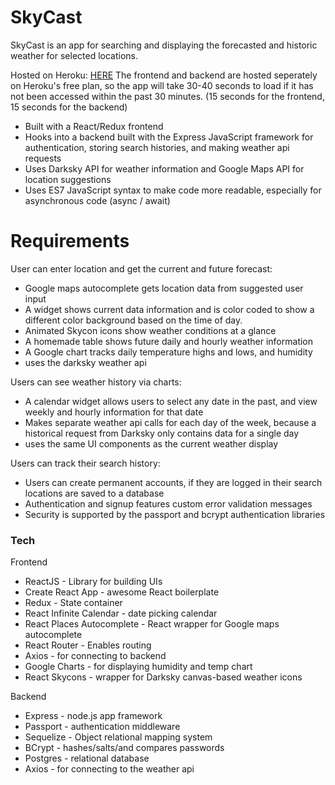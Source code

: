 # SkyCast

SkyCast is an app for searching and displaying the forecasted and historic weather for selected locations. 

Hosted on Heroku: [HERE](http://nathanskycast.herokuapp.com/#/)
The frontend and backend are hosted seperately on Heroku's free plan, so the app will take 30-40 seconds to load if it has not been accessed within the past 30 minutes. (15 seconds for the frontend, 15 seconds for the backend)

  - Built with a React/Redux frontend
  - Hooks into a backend built with the Express JavaScript framework for authentication, storing search histories, and making weather api requests 
  - Uses Darksky API for weather information and Google Maps API for location suggestions
  - Uses ES7 JavaScript syntax to make code more readable, especially for asynchronous code (async / await)

# Requirements

User can enter location and get the current and future forecast:
  - Google maps autocomplete gets location data from suggested user input
  - A widget shows current data information and is color coded to show a different color background based on the time of day.
  - Animated Skycon icons show weather conditions at a glance
  - A homemade table shows future daily and hourly weather information
  - A Google chart tracks daily temperature highs and lows, and humidity
  - uses the darksky weather api 
 
Users can see weather history via charts: 
  - A calendar widget allows users to select any date in the past, and view weekly and hourly information for that date 
  - Makes separate weather api calls for each day of the week, because a historical request from Darksky only contains data for a single day
  - uses the same UI components as the current weather display

Users can track their search history:
  - Users can create permanent accounts, if they are logged in their search locations are saved to a database
  - Authentication and signup features custom error validation messages
  - Security is supported by the passport and bcrypt authentication libraries 

### Tech

Frontend

* ReactJS - Library for building UIs
* Create React App - awesome React boilerplate 
* Redux - State container 
* React Infinite Calendar - date picking calendar
* React Places Autocomplete - React wrapper for Google maps autocomplete 
* React Router - Enables routing
* Axios - for connecting to backend
* Google Charts - for displaying humidity and temp chart
* React Skycons - wrapper for Darksky canvas-based weather icons

Backend

* Express - node.js app framework
* Passport - authentication middleware
* Sequelize - Object relational mapping system
* BCrypt - hashes/salts/and compares passwords
* Postgres - relational database 
* Axios - for connecting to the weather api